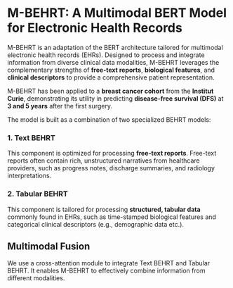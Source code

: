 
# M-BEHRT: A Multimodal BERT Model for Electronic Health Records

M-BEHRT is an adaptation of the BERT architecture tailored for multimodal electronic health records (EHRs). Designed to process and integrate information from diverse clinical data modalities, M-BEHRT leverages the complementary strengths of **free-text reports**, **biological features**, and **clinical descriptors** to provide a comprehensive patient representation.

M-BEHRT has been applied to a **breast cancer cohort** from the **Institut Curie**, demonstrating its utility in predicting **disease-free survival (DFS)** at **3 and 5 years** after the first surgery.

The model is built as a combination of two specialized BEHRT models:

### 1. **Text BEHRT**
This component is optimized for processing **free-text reports**. Free-text reports often contain rich, unstructured narratives from healthcare providers, such as progress notes, discharge summaries, and radiology interpretations. 

### 2. **Tabular BEHRT**
This component is tailored for processing **structured, tabular data** commonly found in EHRs, such as time-stamped biological features and categorical clinical descriptors (e.g., demographic data etc.).

## Multimodal Fusion

We use a cross-attention module to integrate Text BEHRT and Tabular BEHRT. It enables M-BEHRT to effectively combine information from different modalities.

